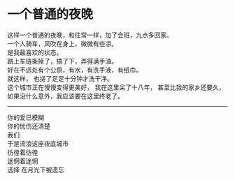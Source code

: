 # 一个普通的夜晚

这样一个普通的夜晚，和往常一样，加了会班，九点多回家。  
一个人骑车，风吹在身上，微微有些凉。  
是我最喜欢的状态。  
路上车链条掉了，搞了下，弄得满手油。  
好在不远处有个公厕，有水，有洗手液，有纸巾。  
就这样， 也搓了足足十分钟才洗干净。  
这个城市正在慢慢变得更美好， 我在这里呆了十八年， 甚至比我的家乡还要久，  
如果没什么意外，我应该要在这里终老了。

---

你的爱已模糊  
你的忧伤还清楚  
我们  
于是流浪这座夜底城市  
彷徨着彷徨  
迷惘着迷惘  
选择 在月光下被遗忘
